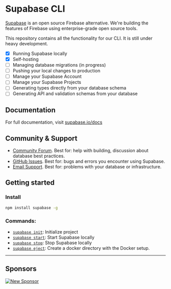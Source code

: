 # Supabase CLI

[Supabase](https://supabase.io) is an open source Firebase alternative. We're building the features of Firebase using enterprise-grade open source tools.

This repository contains all the functionality for our CLI. It is still under heavy development.

- [x] Running Supabase locally
- [x] Self-hosting
- [ ] Managing database migrations (in progress)
- [ ] Pushing your local changes to production
- [ ] Manage your Supabase Account
- [ ] Manage your Supabase Projects
- [ ] Generating types directly from your database schema
- [ ] Generating API and validation schemas from your database

## Documentation

For full documentation, visit [supabase.io/docs](https://supabase.io/docs/reference/cli/getting-started)

## Community & Support

- [Community Forum](https://github.com/supabase/supabase/discussions). Best for: help with building, discussion about database best practices.
- [GitHub Issues](https://github.com/supabase/supabase/issues). Best for: bugs and errors you encounter using Supabase.
- [Email Support](https://supabase.io/docs/support#business-support). Best for: problems with your database or infrastructure.


## Getting started

### Install

```sh
npm install supabase -g
```

### Commands:

- [`supabase init`](https://supabase.io/docs/reference/cli/supabase-init): Initialize project
- [`supabase start`](https://supabase.io/docs/reference/cli/supabase-start): Start Supabase locally
- [`supabase stop`](https://supabase.io/docs/reference/cli/supabase-stop): Stop Supabase locally
- [`supabase eject`](https://supabase.io/docs/reference/cli/supabase-eject): Create a docker directory with the Docker setup.

---

## Sponsors

[![New Sponsor](https://user-images.githubusercontent.com/10214025/90518111-e74bbb00-e198-11ea-8f88-c9e3c1aa4b5b.png)](https://github.com/sponsors/supabase)


